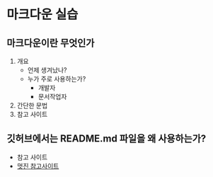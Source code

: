 # 마크다운 실습
## 마크다운이란 무엇인가
1. 개요
    - 언제 생겨났나?
    - 누가 주로 사용하는가?
        - 개발자
        - 문서작업자
1. 간단한 문법
1. 참고 사이트
## 깃허브에서는 README.md 파일을 왜 사용하는가?
- 참고 사이트
- [멋진 참고사이트](https://velog.io/@martin-yeo/)
